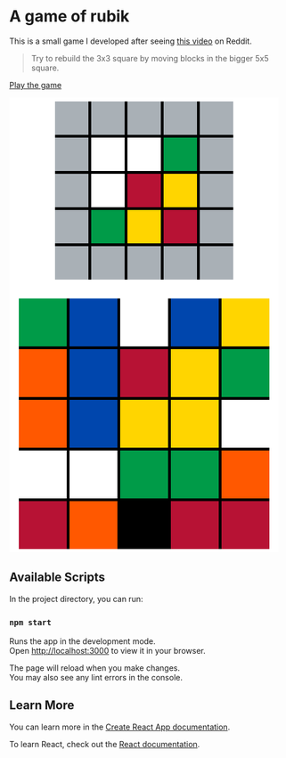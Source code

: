 # A game of rubik

This is a small game I developed after seeing [this video](https://i.imgur.com/zzGT2J5.gifv) on Reddit.

> Try to rebuild the 3x3 square by moving blocks in the bigger 5x5 square.

[Play the game](https://a-game-of-rubik.vercel.app/)

![game](docs/rubik.png)

## Available Scripts

In the project directory, you can run:

### `npm start`

Runs the app in the development mode.\
Open [http://localhost:3000](http://localhost:3000) to view it in your browser.

The page will reload when you make changes.\
You may also see any lint errors in the console.

## Learn More

You can learn more in the [Create React App documentation](https://facebook.github.io/create-react-app/docs/getting-started).

To learn React, check out the [React documentation](https://reactjs.org/).
